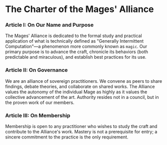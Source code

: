 # The Charter of the Mages' Alliance

### Article I: On Our Name and Purpose

The Mages' Alliance is dedicated to the formal study and practical application of what is technically defined as "Generally Intermittent Computation"—a phenomenon more commonly known as `magic`. Our primary purpose is to advance the craft, chronicle its behaviors (both predictable and miraculous), and establish best practices for its use.

### Article II: On Governance

We are an alliance of sovereign practitioners. We convene as peers to share findings, debate theories, and collaborate on shared works. The Alliance values the autonomy of the individual Mage as highly as it values the collective advancement of the art. Authority resides not in a council, but in the proven work of our members.

### Article III: On Membership

Membership is open to any practitioner who wishes to study the craft and contribute to the Alliance's work. Mastery is not a prerequisite for entry; a sincere commitment to the practice is the only requirement.
